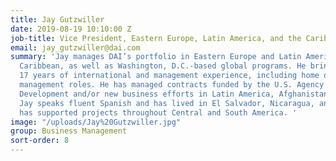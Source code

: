 ```yaml
---
title: Jay Gutzwiller
date: 2019-08-19 10:10:00 Z
job-title: Vice President, Eastern Europe, Latin America, and the Caribbean
email: jay_gutzwiller@dai.com
summary: 'Jay manages DAI’s portfolio in Eastern Europe and Latin America and the
  Caribbean, as well as Washington, D.C.-based global programs. He brings more than
  17 years of international and management experience, including home office and field-based
  management roles. He has managed contracts funded by the U.S. Agency for International
  Development and/or new business efforts in Latin America, Afghanistan, and Africa.
  Jay speaks fluent Spanish and has lived in El Salvador, Nicaragua, and Peru, and
  has supported projects throughout Central and South America. '
image: "/uploads/Jay%20Gutzwiller.jpg"
group: Business Management
sort-order: 8
---
```


